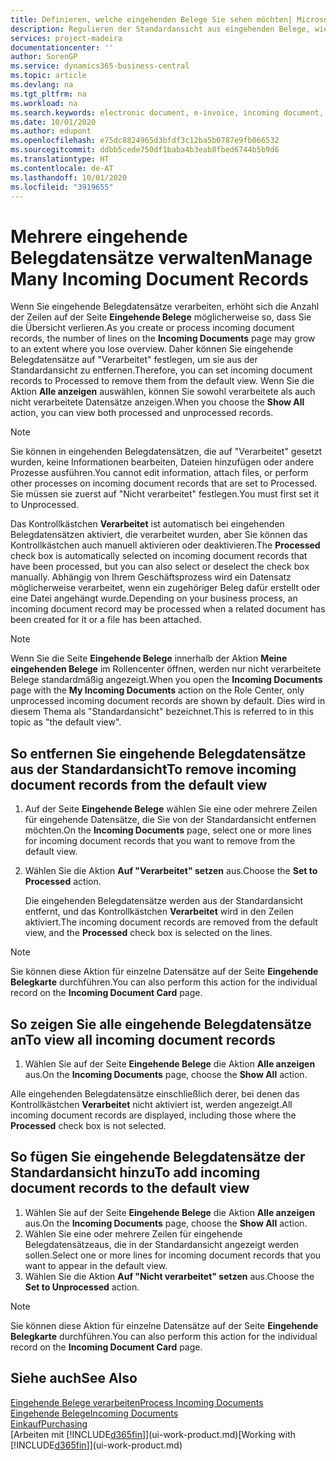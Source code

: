 ```yaml
---
title: Definieren, welche eingehenden Belege Sie sehen möchten| Microsoft Docs
description: Regulieren der Standardansicht aus eingehenden Belege, wie Erechnungen, um die Übersicht verarbeiteten und nicht verarbeiteten Datensätzen zu verbessern.
services: project-madeira
documentationcenter: ''
author: SorenGP
ms.service: dynamics365-business-central
ms.topic: article
ms.devlang: na
ms.tgt_pltfrm: na
ms.workload: na
ms.search.keywords: electronic document, e-invoice, incoming document, OCR, ecommerce, document exchange, import invoice
ms.date: 10/01/2020
ms.author: edupont
ms.openlocfilehash: e75dc8824965d3bfdf3c12ba5b0787e9fb066532
ms.sourcegitcommit: ddbb5cede750df1baba4b3eab8fbed6744b5b9d6
ms.translationtype: HT
ms.contentlocale: de-AT
ms.lasthandoff: 10/01/2020
ms.locfileid: "3919655"
---
```

# <a name="manage-many-incoming-document-records"></a><span data-ttu-id="0faa6-103">Mehrere eingehende Belegdatensätze verwalten</span><span class="sxs-lookup"><span data-stu-id="0faa6-103">Manage Many Incoming Document Records</span></span>
<span data-ttu-id="0faa6-104">Wenn Sie eingehende Belegdatensätze verarbeiten, erhöht sich die Anzahl der Zeilen auf der Seite **Eingehende Belege** möglicherweise so, dass Sie die Übersicht verlieren.</span><span class="sxs-lookup"><span data-stu-id="0faa6-104">As you create or process incoming document records, the number of lines on the **Incoming Documents** page may grow to an extent where you lose overview.</span></span> <span data-ttu-id="0faa6-105">Daher können Sie eingehende Belegdatensätze auf "Verarbeitet" festlegen, um sie aus der Standardansicht zu entfernen.</span><span class="sxs-lookup"><span data-stu-id="0faa6-105">Therefore, you can set incoming document records to Processed to remove them from the default view.</span></span> <span data-ttu-id="0faa6-106">Wenn Sie die Aktion **Alle anzeigen** auswählen, können Sie sowohl verarbeitete als auch nicht verarbeitete Datensätze anzeigen.</span><span class="sxs-lookup"><span data-stu-id="0faa6-106">When you choose the **Show All** action, you can view both processed and unprocessed records.</span></span>

> [!NOTE]  
>   <span data-ttu-id="0faa6-107">Sie können in eingehenden Belegdatensätzen, die auf "Verarbeitet" gesetzt wurden, keine Informationen bearbeiten, Dateien hinzufügen oder andere Prozesse ausführen.</span><span class="sxs-lookup"><span data-stu-id="0faa6-107">You cannot edit information, attach files, or perform other processes on incoming document records that are set to Processed.</span></span> <span data-ttu-id="0faa6-108">Sie müssen sie zuerst auf "Nicht verarbeitet" festlegen.</span><span class="sxs-lookup"><span data-stu-id="0faa6-108">You must first set it to Unprocessed.</span></span>

<span data-ttu-id="0faa6-109">Das Kontrollkästchen **Verarbeitet** ist automatisch bei eingehenden Belegdatensätzen aktiviert, die verarbeitet wurden, aber Sie können das Kontrollkästchen auch manuell aktivieren oder deaktivieren.</span><span class="sxs-lookup"><span data-stu-id="0faa6-109">The **Processed** check box is automatically selected on incoming document records that have been processed, but you can also select or deselect the check box manually.</span></span> <span data-ttu-id="0faa6-110">Abhängig von Ihrem Geschäftsprozess wird ein Datensatz möglicherweise verarbeitet, wenn ein zugehöriger Beleg dafür erstellt oder eine Datei angehängt wurde.</span><span class="sxs-lookup"><span data-stu-id="0faa6-110">Depending on your business process, an incoming document record may be processed when a related document has been created for it or a file has been attached.</span></span>

> [!NOTE]  
>   <span data-ttu-id="0faa6-111">Wenn Sie die Seite **Eingehende Belege** innerhalb der Aktion **Meine eingehenden Belege** im Rollencenter öffnen, werden nur nicht verarbeitete Belege standardmäßig angezeigt.</span><span class="sxs-lookup"><span data-stu-id="0faa6-111">When you open the **Incoming Documents** page with the **My Incoming Documents** action on the Role Center, only unprocessed incoming document records are shown by default.</span></span> <span data-ttu-id="0faa6-112">Dies wird in diesem Thema als "Standardansicht" bezeichnet.</span><span class="sxs-lookup"><span data-stu-id="0faa6-112">This is referred to in this topic as "the default view".</span></span>

## <a name="to-remove-incoming-document-records-from-the-default-view"></a><span data-ttu-id="0faa6-113">So entfernen Sie eingehende Belegdatensätze aus der Standardansicht</span><span class="sxs-lookup"><span data-stu-id="0faa6-113">To remove incoming document records from the default view</span></span>
1. <span data-ttu-id="0faa6-114">Auf der Seite **Eingehende Belege** wählen Sie eine oder mehrere Zeilen für eingehende Datensätze, die Sie von der Standardansicht entfernen möchten.</span><span class="sxs-lookup"><span data-stu-id="0faa6-114">On the **Incoming Documents** page, select one or more lines for incoming document records that you want to remove from the default view.</span></span>
2. <span data-ttu-id="0faa6-115">Wählen Sie die Aktion **Auf "Verarbeitet" setzen** aus.</span><span class="sxs-lookup"><span data-stu-id="0faa6-115">Choose the **Set to Processed** action.</span></span>

    <span data-ttu-id="0faa6-116">Die eingehenden Belegdatensätze werden aus der Standardansicht entfernt, und das Kontrollkästchen **Verarbeitet** wird in den Zeilen aktiviert.</span><span class="sxs-lookup"><span data-stu-id="0faa6-116">The incoming document records are removed from the default view, and the **Processed** check box is selected on the lines.</span></span>

> [!NOTE]  
>   <span data-ttu-id="0faa6-117">Sie können diese Aktion für einzelne Datensätze auf der Seite **Eingehende Belegkarte** durchführen.</span><span class="sxs-lookup"><span data-stu-id="0faa6-117">You can also perform this action for the individual record on the **Incoming Document Card** page.</span></span>

## <a name="to-view-all-incoming-document-records"></a><span data-ttu-id="0faa6-118">So zeigen Sie alle eingehende Belegdatensätze an</span><span class="sxs-lookup"><span data-stu-id="0faa6-118">To view all incoming document records</span></span>
1. <span data-ttu-id="0faa6-119">Wählen Sie auf der Seite **Eingehende Belege** die Aktion **Alle anzeigen** aus.</span><span class="sxs-lookup"><span data-stu-id="0faa6-119">On the **Incoming Documents** page, choose the **Show All** action.</span></span>

<span data-ttu-id="0faa6-120">Alle eingehenden Belegdatensätze einschließlich derer, bei denen das Kontrollkästchen **Verarbeitet** nicht aktiviert ist, werden angezeigt.</span><span class="sxs-lookup"><span data-stu-id="0faa6-120">All incoming document records are displayed, including those where the **Processed** check box is not selected.</span></span>

## <a name="to-add-incoming-document-records-to-the-default-view"></a><span data-ttu-id="0faa6-121">So fügen Sie eingehende Belegdatensätze der Standardansicht hinzu</span><span class="sxs-lookup"><span data-stu-id="0faa6-121">To add incoming document records to the default view</span></span>
1. <span data-ttu-id="0faa6-122">Wählen Sie auf der Seite **Eingehende Belege** die Aktion **Alle anzeigen** aus.</span><span class="sxs-lookup"><span data-stu-id="0faa6-122">On the **Incoming Documents** page, choose the **Show All** action.</span></span>
2. <span data-ttu-id="0faa6-123">Wählen Sie eine oder mehrere Zeilen für eingehende Belegdatensätzeaus, die in der Standardansicht angezeigt werden sollen.</span><span class="sxs-lookup"><span data-stu-id="0faa6-123">Select one or more lines for incoming document records that you want to appear in the default view.</span></span>
3. <span data-ttu-id="0faa6-124">Wählen Sie die Aktion **Auf "Nicht verarbeitet" setzen** aus.</span><span class="sxs-lookup"><span data-stu-id="0faa6-124">Choose the **Set to Unprocessed** action.</span></span>  

> [!NOTE]  
>   <span data-ttu-id="0faa6-125">Sie können diese Aktion für einzelne Datensätze auf der Seite **Eingehende Belegkarte** durchführen.</span><span class="sxs-lookup"><span data-stu-id="0faa6-125">You can also perform this action for the individual record on the **Incoming Document Card** page.</span></span>

## <a name="see-also"></a><span data-ttu-id="0faa6-126">Siehe auch</span><span class="sxs-lookup"><span data-stu-id="0faa6-126">See Also</span></span>
[<span data-ttu-id="0faa6-127">Eingehende Belege verarbeiten</span><span class="sxs-lookup"><span data-stu-id="0faa6-127">Process Incoming Documents</span></span>](across-process-income-documents.md)  
[<span data-ttu-id="0faa6-128">Eingehende Belege</span><span class="sxs-lookup"><span data-stu-id="0faa6-128">Incoming Documents</span></span>](across-income-documents.md)  
[<span data-ttu-id="0faa6-129">Einkauf</span><span class="sxs-lookup"><span data-stu-id="0faa6-129">Purchasing</span></span>](purchasing-manage-purchasing.md)  
<span data-ttu-id="0faa6-130">[Arbeiten mit [!INCLUDE[d365fin](includes/d365fin_md.md)]](ui-work-product.md)</span><span class="sxs-lookup"><span data-stu-id="0faa6-130">[Working with [!INCLUDE[d365fin](includes/d365fin_md.md)]](ui-work-product.md)</span></span>
